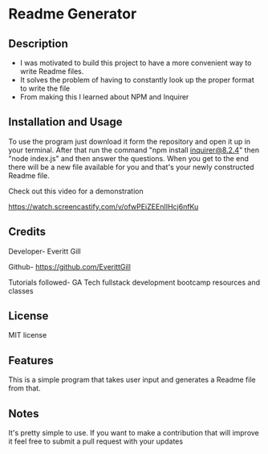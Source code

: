 # Readme Generator

## Description

- I was motivated to build this project to have a more convenient way to write Readme files. 
- It solves the problem of having to constantly look up the proper format to write the file
- From making this I learned about NPM and Inquirer



## Installation and Usage

To use the program just download it form the repository and open it up in your terminal. After that run the command "npm install inquirer@8.2.4" then "node index.js" and then answer the questions. When you get to the end there will be a new file available for you and that's your newly constructed Readme file.

Check out this video for a demonstration

https://watch.screencastify.com/v/ofwPEiZEEnIIHcj6nfKu




## Credits

Developer- Everitt Gill

Github- https://github.com/EverittGill

Tutorials followed- GA Tech fullstack development bootcamp resources and classes


## License

MIT license



## Features

This is a simple program that takes user input and generates a Readme file from that. 

## Notes

It's pretty simple to use. If you want to make a contribution that will improve it feel free to submit a pull request with your updates